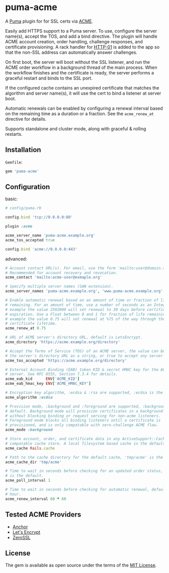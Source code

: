 # puma-acme

A [Puma](https://puma.io/) plugin for for SSL certs via
[ACME](https://www.rfc-editor.org/rfc/rfc8555.html).

Easily add HTTPS support to a Puma server. To use, configure the server
name(s), accept the TOS, and add a bind directive. The plugin will handle ACME
account creation, order handling, challenge responses, and certificate
provisioning. A rack handler for
[HTTP-01](https://letsencrypt.org/docs/challenge-types/#http-01-challenge)
is added to the app so that the non-SSL address can automatically answer
challenges.

On first boot, the server will boot without the SSL listener, and run the ACME
order workflow in a background thread of the main process. When the workflow
finishes and the certificate is ready, the server performs a graceful restart
and binds to the SSL port.

If the configured cache contains an unexpired certificate that matches the
algorithm and server name(s), it will use the cert to bind a listener at server
boot.

Automatic renewals can be enabled by configuring a renewal interval based on
the remaining time as a duration or a fraction. See the `acme_renew_at`
directive for details.

Supports standalone and cluster mode, along with graceful & rolling restarts.

## Installation

`Gemfile`:

```ruby
gem 'puma-acme'
```

## Configuration

basic:

```ruby
# config/puma.rb

config.bind 'tcp://0.0.0.0:80'

plugin :acme

acme_server_name 'puma-acme.example.org' 
acme_tos_accepted true

config.bind 'acme://0.0.0.0:443'
```

advanced:

```ruby
# Account contact URL(s). For email, use the form 'mailto:user@domain.tld'.
# Recommended for account recovery and revocation.
acme_contact 'mailto:acme-user@exmaple.org'

# Specify multiple server names (SAN extension).
acme_server_names 'puma-acme.example.org', 'www.puma-acme.example.org'

# Enable automatic renewal based on an amount of time or fraction of life
# remaining. For an amount of time, use a number of seconds as an Integer, for
# example the value 2592000 will set renewal to 30 days before certificate
# expiration. Use a Float between 0 and 1 for fraction of life remaining, for
# example the value 0.75 will set renewal at %75 of the way through the
# certificate lifetime.
acme_renew_at 0.75

# URL of ACME server's directory URL, default is LetsEncrypt.
acme_directory 'https://acme.example.org/directory'

# Accept the Terms of Service (TOS) of an ACME server, the value can be either
# the server's directory URL as a string, or true to accept any server's TOS.
acme_tos_accepted 'https://acme.example.org/directory'

# External Account Binding (EAB) token KID & secret HMAC key for the ACME
# server. See RFC 8555, Section 7.3.4 for details.
acme_eab_kid      ENV['ACME_KID']
acme_eab_hmac_key ENV['ACME_HMAC_KEY']

# Encryption key algorithm, :ecdsa & :rsa are supported, :ecdsa is the default.
acme_algorithm :ecdsa

# Provision mode, :background and :foreground are supported, :background is the
# default. Background mode will provision certificates in a background thread
# without blocking binding or request serving for non-acme listeners.
# Foreground mode blocks all binding listeners until a certificate is
# provisioned, and is only compatable with zero-challenge ACME flow.
acme_mode :background 

# Store account, order, and certificate data in any ActiveSupport::Cache::Store
# compatable cache store. A local filesystem based cache in the default.
acme_cache Rails.cache

# Path to the cache directory for the default cache, 'tmp/acme' is the default.
acme_cache_dir 'tmp/acme'

# Time to wait in seconds before checking for an updated order status, 1 second
# is the default.
acme_poll_interval 1

# Time to wait in seconds before checking for automatic renewal, default is 1
# hour.
acme_renew_interval 60 * 60
```

## Tested ACME Providers

* [Anchor](https://anchor.dev/)
* [Let's Encrypt](https://letsencrypt.org/)
* [ZeroSSL](https://zerossl.com/)

## License

The gem is available as open source under the terms of the [MIT
License](http://opensource.org/licenses/MIT).
